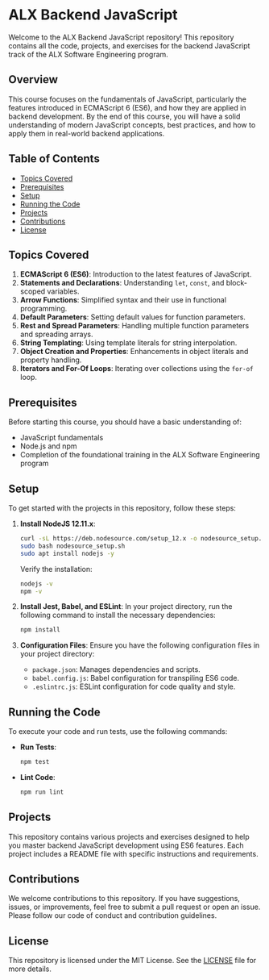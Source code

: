 # ALX Backend JavaScript

Welcome to the ALX Backend JavaScript repository! This repository contains all the code, projects, and exercises for the backend JavaScript track of the ALX Software Engineering program.

## Overview

This course focuses on the fundamentals of JavaScript, particularly the features introduced in ECMAScript 6 (ES6), and how they are applied in backend development. By the end of this course, you will have a solid understanding of modern JavaScript concepts, best practices, and how to apply them in real-world backend applications.

## Table of Contents

- [Topics Covered](#topics-covered)
- [Prerequisites](#prerequisites)
- [Setup](#setup)
- [Running the Code](#running-the-code)
- [Projects](#projects)
- [Contributions](#contributions)
- [License](#license)

## Topics Covered

1. **ECMAScript 6 (ES6)**: Introduction to the latest features of JavaScript.
2. **Statements and Declarations**: Understanding `let`, `const`, and block-scoped variables.
3. **Arrow Functions**: Simplified syntax and their use in functional programming.
4. **Default Parameters**: Setting default values for function parameters.
5. **Rest and Spread Parameters**: Handling multiple function parameters and spreading arrays.
6. **String Templating**: Using template literals for string interpolation.
7. **Object Creation and Properties**: Enhancements in object literals and property handling.
8. **Iterators and For-Of Loops**: Iterating over collections using the `for-of` loop.

## Prerequisites

Before starting this course, you should have a basic understanding of:

- JavaScript fundamentals
- Node.js and npm
- Completion of the foundational training in the ALX Software Engineering program

## Setup

To get started with the projects in this repository, follow these steps:

1. **Install NodeJS 12.11.x**:
    ```bash
    curl -sL https://deb.nodesource.com/setup_12.x -o nodesource_setup.sh
    sudo bash nodesource_setup.sh
    sudo apt install nodejs -y
    ```
    Verify the installation:
    ```bash
    nodejs -v
    npm -v
    ```

2. **Install Jest, Babel, and ESLint**:
    In your project directory, run the following command to install the necessary dependencies:
    ```bash
    npm install
    ```

3. **Configuration Files**:
    Ensure you have the following configuration files in your project directory:
    - `package.json`: Manages dependencies and scripts.
    - `babel.config.js`: Babel configuration for transpiling ES6 code.
    - `.eslintrc.js`: ESLint configuration for code quality and style.

## Running the Code

To execute your code and run tests, use the following commands:

- **Run Tests**:
    ```bash
    npm test
    ```

- **Lint Code**:
    ```bash
    npm run lint
    ```

## Projects

This repository contains various projects and exercises designed to help you master backend JavaScript development using ES6 features. Each project includes a README file with specific instructions and requirements.

## Contributions

We welcome contributions to this repository. If you have suggestions, issues, or improvements, feel free to submit a pull request or open an issue. Please follow our code of conduct and contribution guidelines.

## License

This repository is licensed under the MIT License. See the [LICENSE](LICENSE) file for more details.


